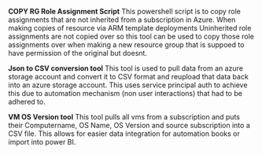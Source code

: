**COPY RG Role Assignment Script**
This powershell script is to copy role assignments that are not inherited from a subscription in Azure. 
When making copies of resource via ARM template deployments Uninherited role assignments are not copied over so this tool can be used to copy those role assignments over when making a new resource group that is suppoed to have permission of the original but doesnt. 


**Json to  CSV conversion tool**
This tool is used to pull data from an azure storage account and convert it to CSV format and reupload that data back into an azure storage account. This uses service principal auth to achieve this due to automation mechanism (non user interactions) that had to be adhered to.

**VM OS Version tool**
This tool pulls all vms from a subscription and puts their Computername, OS Name, OS Version and source subscription into a CSV file. This allows for easier data integration for automation books or import into power BI.
